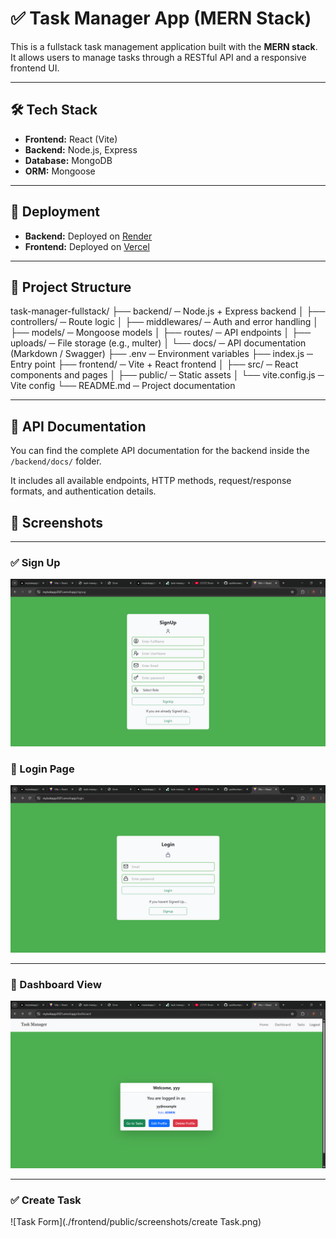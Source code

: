 # ✅ Task Manager App (MERN Stack)

This is a fullstack task management application built with the **MERN stack**. It allows users to manage tasks through a RESTful API and a responsive frontend UI.

---

## 🛠 Tech Stack

- **Frontend:** React (Vite)
- **Backend:** Node.js, Express
- **Database:** MongoDB
- **ORM:** Mongoose

---

## 🚀 Deployment

- **Backend:** Deployed on [Render](https://task-manager-backend-zz8q.onrender.com)
- **Frontend:** Deployed on [Vercel](https://mytaskapp2025.vercel.app/)

---

## 📁 Project Structure
task-manager-fullstack/
├── backend/ ─ Node.js + Express backend
│   ├── controllers/ ─ Route logic
│   ├── middlewares/ ─ Auth and error handling
│   ├── models/ ─ Mongoose models
│   ├── routes/ ─ API endpoints
│   ├── uploads/ ─ File storage (e.g., multer)
│   └── docs/ ─ API documentation (Markdown / Swagger)
├── .env ─ Environment variables
├── index.js ─ Entry point
├── frontend/ ─ Vite + React frontend
│   ├── src/ ─ React components and pages
│   ├── public/ ─ Static assets
│   └── vite.config.js ─ Vite config
└── README.md ─ Project documentation



---

## 📄 API Documentation

You can find the complete API documentation for the backend inside the `/backend/docs/` folder.

It includes all available endpoints, HTTP methods, request/response formats, and authentication details.


## 📸 Screenshots

---

### ✅ Sign Up

![Task Form](./frontend/public/screenshots/signup.png)


### 🔐 Login Page

![Login Page](./frontend/public/screenshots/login.png)

---

### 🧾 Dashboard View

![Dashboard](./frontend/public/screenshots/dashboard.png)

---

### ✅ Create Task

![Task Form](./frontend/public/screenshots/create Task.png)

